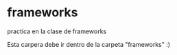 # frameworks
practica en la clase de frameworks

Esta carpera debe ir dentro de la carpeta "frameworks" :)

